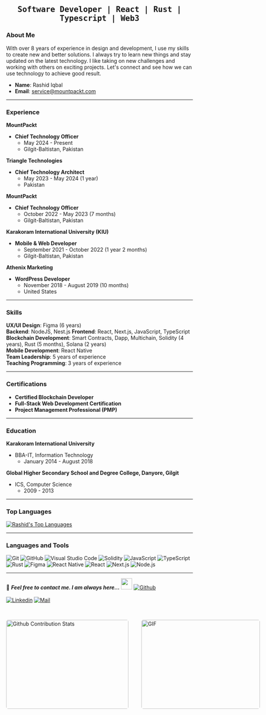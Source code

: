 <h2 align='center'><samp><strong>Software Developer | React | Rust | Typescript | Web3 </strong></samp></h2>   

### About Me

With over 8 years of experience in design and development, I use my skills to create new and
better solutions. I always try to learn new things and stay updated on the latest technology.
I like taking on new challenges and working with others on exciting projects. Let's connect and
see how we can use technology to achieve good result.

- **Name**: Rashid Iqbal
- **Email**: service@mountpackt.com

---

### Experience


**MountPackt**
- **Chief Technology Officer**
  - May 2024 - Present
  - Gilgit-Baltistan, Pakistan

**Triangle Technologies**
- **Chief Technology Architect**
  - May 2023 - May 2024 (1 year)
  - Pakistan

**MountPackt**
- **Chief Technology Officer**
  - October 2022 - May 2023 (7 months)
  - Gilgit-Baltistan, Pakistan

**Karakoram International University (KIU)**
- **Mobile & Web Developer**
  - September 2021 - October 2022 (1 year 2 months)
  - Gilgit-Baltistan, Pakistan

**Athenix Marketing**
- **WordPress Developer**
  - November 2018 - August 2019 (10 months)
  - United States

---

### Skills

**UX/UI Design**: Figma (6 years)  
**Backend**: NodeJS, Nest.js 
**Frontend**: React, Next.js, JavaScript, TypeScript  
**Blockchain Development**: Smart Contracts, Dapp, Multichain, Solidity (4 years), Rust (5 months), Solana (2 years)  
**Mobile Development**: React Native  
**Team Leadership**: 5 years of experience  
**Teaching Programming**: 3 years of experience  

---

### Certifications

- **Certified Blockchain Developer**
- **Full-Stack Web Development Certification**
- **Project Management Professional (PMP)**

---

### Education

**Karakoram International University**
- BBA-IT, Information Technology
  - January 2014 - August 2018

**Global Higher Secondary School and Degree College, Danyore, Gilgit**
- ICS, Computer Science
  - 2009 - 2013

---

### Top Languages

[![Rashid's Top Languages](https://github-readme-stats.vercel.app/api/top-langs/?username=thatgroot&layout=compact&theme=radical)](https://github.com/anuraghazra/github-readme-stats)

---

### Languages and Tools

![Git](https://img.shields.io/badge/-Git-000000?style=flat&logo=git&logoColor=F05032&labelColor=ffffff)
![GitHub](https://img.shields.io/badge/-GitHub-000000?style=flat&logo=github&logoColor=000000&labelColor=ffffff)
![Visual Studio Code](https://img.shields.io/badge/-VSCode-000000?style=flat&logo=visual-studio-code&labelColor=007ACC)
![Solidity](https://img.shields.io/badge/-Solidity-000000?style=flat&logo=solidity&logoColor=white&labelColor=363636)
![JavaScript](https://img.shields.io/badge/-JavaScript-000000?style=flat&logo=javascript&logoColor=F7DF1E&labelColor=ffffff)
![TypeScript](https://img.shields.io/badge/-TypeScript-000000?style=flat&logo=typescript&logoColor=white&labelColor=3178C6)
![Rust](https://img.shields.io/badge/-Rust-000000?style=flat&logo=rust&logoColor=white&labelColor=B7410E)
![Figma](https://img.shields.io/badge/-Figma-000000?style=flat&logo=figma&logoColor=white&labelColor=F24E1E)
![React Native](https://img.shields.io/badge/-React%20Native-000000?style=flat&logo=react&logoColor=61DAFB&labelColor=ffffff)
![React](https://img.shields.io/badge/-React-000000?style=flat&logo=react&logoColor=61DAFB&labelColor=ffffff)
![Next.js](https://img.shields.io/badge/-Next.js-000000?style=flat&logo=next.js&logoColor=000000&labelColor=ffffff)
![Node.js](https://img.shields.io/badge/-Node.js-000000?style=flat&logo=node.js&logoColor=339933&labelColor=ffffff)

---

📝 **_Feel free to contact me. I am always here..._** <img src="https://media.giphy.com/media/WUlplcMpOCEmTGBtBW/giphy.gif" width="30"> [![Github](https://img.shields.io/github/followers/thatgroot?label=Follow%20Me&style=social)](https://github.com/thatgroot)
<br>
<br>
[![Linkedin](https://img.shields.io/badge/LinkedIn-Rashid%20Iqbal-blue?logo=Linkedin&logoColor=blue&labelColor=black)](https://www.linkedin.com/in/thatgroot/)
[![Mail](https://img.shields.io/badge/Gmail-Rashid%20Iqbal-blue?logo=Gmail&logoColor=blue&labelColor=black)](mailto:ifreetsamit+dev@gmail.com) 

</br>
<p style="display: flex; justify-content: space-between;">
<img style="border-radius: 5px; margin-bottom: 5px" alt="Github Contribution Stats" width="330px" height="240px" src="https://github-contribution-stats.vercel.app/api/?username=thatgroot" />
<img style="border-radius: 5px; margin: 0 0 5px 35px;" alt="GIF" width="320px" height="240px" src="https://miro.medium.com/max/875/1*Urc28sbnORGOW5oyohQ06g.gif" />
</p>
